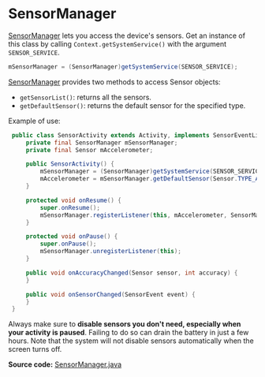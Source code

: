 # SensorManager

[SensorManager](http://developer.android.com/reference/android/hardware/SensorManager.html) lets you access the device's sensors. Get an instance of this class by calling `Context.getSystemService()` with the argument `SENSOR_SERVICE`.

````java
mSensorManager = (SensorManager)getSystemService(SENSOR_SERVICE);
````

[SensorManager](http://developer.android.com/reference/android/hardware/SensorManager.html) provides two methods to access Sensor objects:
* `getSensorList()`: returns all the sensors.
* `getDefaultSensor()`: returns the default sensor for the specified type.

Example of use:

````java
 public class SensorActivity extends Activity, implements SensorEventListener {
     private final SensorManager mSensorManager;
     private final Sensor mAccelerometer;

     public SensorActivity() {
         mSensorManager = (SensorManager)getSystemService(SENSOR_SERVICE);
         mAccelerometer = mSensorManager.getDefaultSensor(Sensor.TYPE_ACCELEROMETER);
     }

     protected void onResume() {
         super.onResume();
         mSensorManager.registerListener(this, mAccelerometer, SensorManager.SENSOR_DELAY_NORMAL);
     }

     protected void onPause() {
         super.onPause();
         mSensorManager.unregisterListener(this);
     }

     public void onAccuracyChanged(Sensor sensor, int accuracy) {
     }

     public void onSensorChanged(SensorEvent event) {
     }
 }
````

Always make sure to **disable sensors you don't need, especially when your activity is paused**. Failing to do so can drain the battery in just a few hours. Note that the system will not disable sensors automatically when the screen turns off.

**Source code:** [SensorManager.java](https://android.googlesource.com/platform/frameworks/base/+/master/core/java/android/hardware/SensorManager.java)

